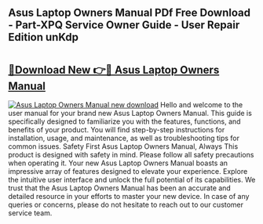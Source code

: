 ## Asus Laptop Owners Manual PDf Free Download - Part-XPQ Service Owner Guide - User Repair Edition unKdp

# <h2><a href="http://bc22990.oget.top/?id=Asus+Laptop+Owners+Manual">🔗Download New 👉🔴 Asus Laptop Owners Manual</a></h2>

[![Asus Laptop Owners Manual new download](https://i.imgur.com/5g1atiW.png)](http://bc22990.oget.top/?id=Asus+Laptop+Owners+Manual)
Hello and welcome to the user manual for your brand new Asus Laptop Owners Manual. This guide is specifically designed to familiarize you with the features, functions, and benefits of your product. You will find step-by-step instructions for installation, usage, and maintenance, as well as troubleshooting tips for common issues. Safety First Asus Laptop Owners Manual, Always This product is designed with safety in mind. Please follow all safety precautions when operating it. Your new Asus Laptop Owners Manual boasts an impressive array of features designed to elevate your experience. Explore the intuitive user interface and unlock the full potential of its capabilities. We trust that the Asus Laptop Owners Manual has been an accurate and detailed resource in your efforts to master your new device. In case of any queries or concerns, please do not hesitate to reach out to our customer service team.
